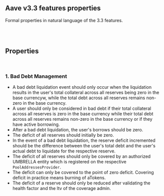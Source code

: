## Aave v3.3 features properties

Formal properties in natural language of the 3.3 features.

<br>
<br>

## Properties

<br>

### 1. Bad Debt Management

- A bad debt liquidation event should only occur when the liquidation results in the user's total collateral across all reserves being zero in the base currencyw, while the total debt across all reserves remains non-zero in the base currency.
- A user should only be considered in bad debt if their total collateral across all reserves is zero in the base currency while their total debt across all reserves remains non-zero in the base currency or if they have active borrowing.
- After a bad debt liquidation, the user's borrows should be zero.
- The deficit of all reserves should initially be zero.
- In the event of a bad debt liquidation, the reserve deficit incremented should be the difference between the user's total debt and the user's actual debt to liquidate for the respective reserve.
- The deficit of all reserves should only be covered by an authorized UMBRELLA entity which is registered on the respective `PoolAddressesProvider`.
- The deficit can only be covered to the point of zero deficit. Covering deficit in practice means burning of aTokens.
- The deficit of a reserve should only be reduced after validating the health factor and the ltv of the coverage admin.
